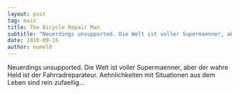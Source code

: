 ```yaml
---
layout: post
tag: main
title: The Bicycle Repair Man
subtitle: "Neuerdings unsupported. Die Welt ist voller Supermaenner, aber der wahre Held ist der Fahrradreparateur. Aehnlichkeiten mit Situationen aus dem Leben sind rein zufaellig..."
date: 2010-09-16
author: eumel8
---
```


Neuerdings unsupported. Die Welt ist voller Supermaenner, aber der wahre Held ist der Fahrradreparateur. Aehnlichkeiten mit Situationen aus dem Leben sind rein zufaellig...
